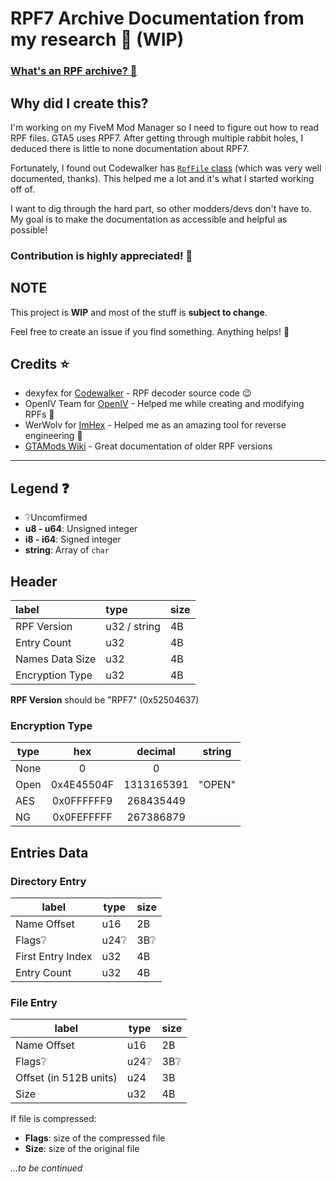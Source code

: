 # RPF7 Archive Documentation from my research 🔬 (WIP)

### [What's an RPF archive? 🤔](https://gtamods.com/wiki/RPF_archive)

## Why did I create this?
I'm working on my FiveM Mod Manager so I need to figure out how to read RPF files. GTA5 uses RPF7.
After getting through multiple rabbit holes, I deduced there is little to none documentation about RPF7.

Fortunately, I found out Codewalker has [`RpfFile` class](https://github.com/dexyfex/CodeWalker/blob/f9a3559263f6b87a9ae53b2035e62294ac576f46/CodeWalker.Core/GameFiles/RpfFile.cs#L134) (which was very well documented, thanks).
This helped me a lot and it's what I started working off of.

I want to dig through the hard part, so other modders/devs don't have to.
My goal is to make the documentation as accessible and helpful as possible!

### Contribution is highly appreciated! 🙌

## NOTE
This project is **WIP** and most of the stuff is **subject to change**.

Feel free to create an issue if you find something. Anything helps! 🤗

## Credits ⭐

- dexyfex for [Codewalker](https://github.com/dexyfex/CodeWalker) - RPF decoder source code 😉
- OpenIV Team for [OpenIV](https://openiv.com/) - Helped me while creating and modifying RPFs 🔧
- WerWolv for [ImHex](https://github.com/WerWolv/ImHex) - Helped me as an amazing tool for reverse engineering 🔎
- [GTAMods Wiki](https://gtamods.com/wiki/RPF_archive) - Great documentation of older RPF versions
---
## Legend ❓

- ❔Uncomfirmed
-  **u8 - u64**: Unsigned integer
-  **i8 - i64**: Signed integer
-  **string**: Array of `char`

## Header

| label           | type         | size |
| :-------------- | :----------- | :--- |
| RPF Version     | u32 / string | 4B   |
| Entry Count     | u32          | 4B   |
| Names Data Size | u32          | 4B   |
| Encryption Type | u32          | 4B   |

**RPF Version** should be "RPF7" (0x52504637)

### Encryption Type

| type |    hex     |  decimal   | string |
| ---- | :--------: | :--------: | :----: |
| None |     0      |     0      |        |
| Open | 0x4E45504F | 1313165391 | "OPEN" |
| AES  | 0x0FFFFFF9 | 268435449  |        |
| NG   | 0x0FEFFFFF | 267386879  |        |

## Entries Data

### Directory Entry

| label             | type | size |
| ----------------- | ---- | ---- |
| Name Offset       | u16  | 2B   |
| Flags❔            | u24❔ | 3B❔  |
| First Entry Index | u32  | 4B   |
| Entry Count       | u32  | 4B   |

### File Entry

| label                  | type | size |
| ---------------------- | ---- | ---- |
| Name Offset            | u16  | 2B   |
| Flags❔                 | u24❔ | 3B❔  |
| Offset (in 512B units) | u24  | 3B   |
| Size                   | u32  | 4B   |

If file is compressed:
- **Flags**: size of the compressed file
- **Size**: size of the original file

*...to be continued*
